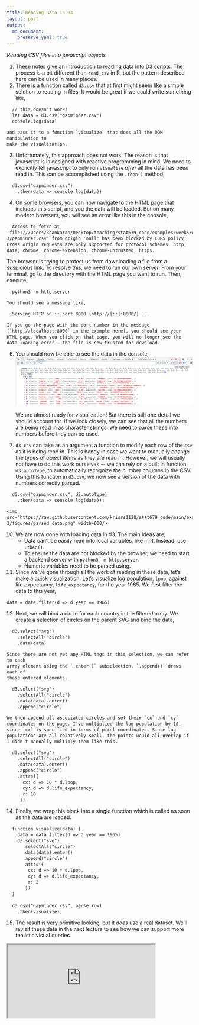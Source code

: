```yaml
---
title: Reading Data in D3
layout: post
output:
  md_document:
    preserve_yaml: true
---
```


_Reading CSV files into javascript objects_

1. These notes give an introduction to reading data into D3 scripts. The process
is a bit different than `read_csv` in R, but the pattern described here can be
used in many places.
2. There is a function called `d3.csv` that at first might seem like a simple
solution to reading in files. It would be great if we could write something
like,
  ```
	// this doesn't work!
	let data = d3.csv("gapminder.csv")
	console.log(data)
  ```

	and pass it to a function `visualize` that does all the DOM manipulation to
	make the visualization.
3. Unfortunately, this approach does not work. The reason is that javascript is
is designed with reactive programming in mind. We need to explicitly tell
javascript to only run `visualize` _after_ all the data has been read in. This
can be accomplished using the `.then()` method,
  ```
	d3.csv("gapminder.csv")
	  .then(data => console.log(data))
  ```
4. On some browsers, you can now navigate to the HTML page that includes this
script, and you the data will be loaded. But on many modern browsers, you will
see an error like this in the console,
  ```
	Access to fetch at 'file:///Users/ksankaran/Desktop/teaching/stat679_code/examples/week5/week5-3/gapminder.csv' from origin 'null' has been blocked by CORS policy: Cross origin requests are only supported for protocol schemes: http, data, chrome, chrome-extension, chrome-untrusted, https.
  ```
  The browser is trying to protect us from downloading a file from a suspicious link. To resolve this, we need to run our own server. From your terminal, go to the directory with the HTML page you want to run. Then, execute,
  ```
	python3 -m http.server
  ```
	You should see a message like,
  ```
	Serving HTTP on :: port 8000 (http://[::]:8000/) ...
  ```
	If you go the page with the port number in the message (`http://localhost:8000` in the example here), you should see your HTML page. When you click on that page, you will no longer see the data loading error — the file is now trusted for download.
6. You should now be able to see the data in the console,
    <img src="https://raw.githubusercontent.com/krisrs1128/stat679_code/main/examples/week5/week5-3/figures/unparsed_data.png" width=600/>

	We are almost ready for visualization! But there is still one detail we should account for. If we look closely, we can see that all the numbers are being read in as character strings. We need to parse these into numbers before they can be used.
8. `d3.csv` can take as an argument a function to modify each row of the `csv`
as it is being read in. This is handy in case we want to manually change the
types of object items as they are read in. However, we will usually not have to
do this work ourselves -- we can rely on a built in function, `d3.autoType`, to
automatically recognize the number columns in the CSV. Using this function in
`d3.csv`, we now see a version of the data with numbers correctly parsed.
  ```
	d3.csv("gapminder.csv", d3.autoType)
	  .then(data => console.log(data));
  ```
    <img src="https://raw.githubusercontent.com/krisrs1128/stat679_code/main/examples/week5/week5-3/figures/parsed_data.png" width=600/>
10. We are now done with loading data in d3. The main ideas are,
	* Data can’t be easily read into local variables, like in R. Instead, use `.then()`.
	* To ensure the data are not blocked by the browser, we need to start a backend server with `python3 -m http.server`.
	* Numeric variables need to be parsed using.
11. Since we’ve gone through all the work of reading in these data, let’s make a
quick visualization. Let’s visualize log population, `lpop`, against life
expectancy, `life_expectancy`, for the year 1965. We first filter the data to
this year,
  ```
  data = data.filter(d => d.year == 1965)
  ```
12. Next, we will bind a circle for each country in the filtered array. We create a selection of circles on the parent SVG and bind the data,
  ```
	d3.select("svg")
	  .selectAll("circle")
	  .data(data)
  ```
	Since there are not yet any HTML tags in this selection, we can refer to each
	array element using the `.enter()` subselection. `.append()` draws each of
	these entered elements.
  ```
	d3.select("svg")
	  .selectAll("circle")
	  .data(data).enter()
	  .append("circle")
  ```
	We then append all associated circles and set their `cx` and `cy` coordinates on the page. I’ve multiplied the log population by 10, since `cx` is specified in terms of pixel coordinates. Since log populations are all relatively small, the points would all overlap if I didn’t manually multiply them like this.
  ```
	d3.select("svg")
	  .selectAll("circle")
	  .data(data).enter()
	  .append("circle")
	  .attrs({
	    cx: d => 10 * d.lpop,
	    cy: d => d.life_expectancy,
	    r: 10
	   })
  ```
14. Finally, we wrap this block into a single function which is called as soon as the data are loaded.
  ```
	function visualize(data) {
	  data = data.filter(d => d.year == 1965)
	  d3.select("svg")
		.selectAll("circle")
		.data(data).enter()
		.append("circle")
		.attrs({
		  cx: d => 10 * d.lpop,
		  cy: d => d.life_expectancy,
		  r: 2
		 })
	}

	d3.csv("gapminder.csv", parse_row)
	  .then(visualize);
  ```
15. The result is very primitive looking, but it _does_ use a real dataset.
We’ll revisit these data in the next lecture to see how we can support more
realistic visual queries.

<iframe src="https://krisrs1128.github.io/stat679_code/examples/week5/week5-3/load_data.html" height=200 width=400></iframe>
